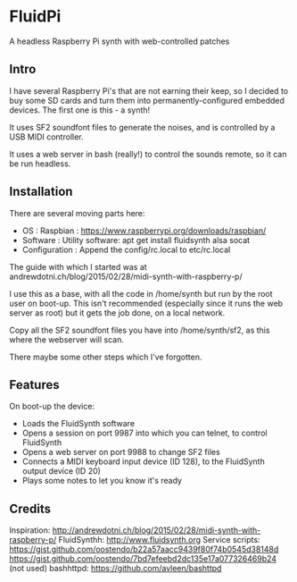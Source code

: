 # FluidPi
A headless Raspberry Pi synth with web-controlled patches

## Intro
I have several Raspberry Pi's that are not earning their keep, so I decided to buy some SD cards
and turn them into permanently-configured embedded devices. The first one is this - a synth!

It uses SF2 soundfont files to generate the noises, and is controlled by a USB MIDI controller.

It uses a web server in bash (really!) to control the sounds remote, so it can be run headless.

## Installation
There are several moving parts here:
* OS : Raspbian : https://www.raspberrypi.org/downloads/raspbian/
* Software : Utility software: apt get install fluidsynth alsa socat
* Configuration : Append the config/rc.local to etc/rc.local

The guide with which I started was at andrewdotni.ch/blog/2015/02/28/midi-synth-with-raspberry-p/

I use this as a base, with all the code in /home/synth but run by the root user on boot-up. This
isn't recommended (especially since it runs the web server as root) but it gets the job done, on
a local network.

Copy all the SF2 soundfont files you have into /home/synth/sf2, as this where the webserver will
scan.

There maybe some other steps which I've forgotten.

## Features
On boot-up the device:
* Loads the FluidSynth software
* Opens a session on port 9987 into which you can telnet, to control FluidSynth
* Opens a web server on port 9988 to change SF2 files
* Connects a MIDI keyboard input device (ID 128), to the FluidSynth output device (ID 20)
* Plays some notes to let you know it's ready

## Credits
Inspiration: http://andrewdotni.ch/blog/2015/02/28/midi-synth-with-raspberry-p/
FluidSynthh: http://www.fluidsynth.org
Service scripts: https://gist.github.com/oostendo/b22a57aacc9439f80f74b0545d38148d 
  https://gist.github.com/oostendo/7bd7efeebd2dc135e17a077326469b24 (not used)
bashhttpd: https://github.com/avleen/bashttpd


